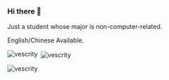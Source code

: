 ### Hi there 👋

<!--
**Vescrity/Vescrity** is a ✨ _special_ ✨ repository because its `README.md` (this file) appears on your GitHub profile.

Here are some ideas to get you started:

- 🔭 I’m currently working on ...
- 🌱 I’m currently learning ...
- 👯 I’m looking to collaborate on ...
- 🤔 I’m looking for help with ...
- 💬 Ask me about ...
- 📫 How to reach me: ...
- 😄 Pronouns: ...
- ⚡ Fun fact: ...
-->

Just a student whose major is non-computer-related.  

English/Chinese Available.  

<p><img align="left" src="https://github-readme-stats.vercel.app/api/top-langs?username=vescrity&show_icons=true&locale=en&layout=compact&theme=tokyonight" alt="vescrity" /></p>

<p>&nbsp;<img align="center" src="https://github-readme-stats.vercel.app/api?username=vescrity&show_icons=true&locale=en&theme=tokyonight" alt="vescrity" /></p>

<p><img align="center" src="https://github-readme-streak-stats.herokuapp.com/?user=vescrity&theme=tokyonight" alt="vescrity" /></p>



